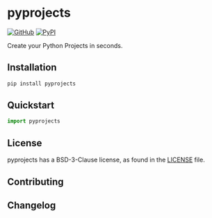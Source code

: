 # pyprojects

[![GitHub][github_badge]][github_link] [![PyPI][pypi_badge]][pypi_link]

Create your Python Projects in seconds.




## Installation

```bash
pip install pyprojects
```



## Quickstart

```python
import pyprojects
```



## License

pyprojects has a BSD-3-Clause license, as found in the [LICENSE](https://github.com/imyizhang/pyprojects/blob/main/LICENSE) file.



## Contributing



## Changelog



[github_badge]: https://badgen.net/badge/icon/GitHub?icon=github&color=black&label
[github_link]: https://github.com/imyizhang/pyprojects



[pypi_badge]: https://badgen.net/pypi/v/pyprojects?icon=pypi&color=black&label
[pypi_link]: https://www.pypi.org/project/pyprojects